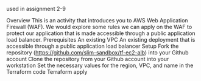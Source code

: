 used in assignment 2-9

Overview
This is an activity that introduces you to AWS Web Application Firewall (WAF). We would explore some rules we can apply on the WAF to protect our application that is made accessible through a public application load balancer.
Prerequisites
An existing VPC
An existing deployment that is accessible through a public application load balancer
Setup
Fork the repository (https://github.com/slim-sandbox/tf-ec2-alb) into your Github account
Clone the repository from your Github account into your workstation
Set the necessary values for the region, VPC, and name in the Terraform code
Terraform apply
